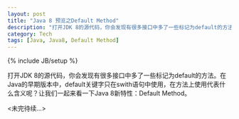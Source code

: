 ```yaml
---
layout: post
title: "Java 8 预览之Default Method"
description: "打开JDK 8的源代码，你会发现有很多接口中多了一些标记为default的方法。在Java的早期版本中，default关键字只在swith语句中使用，在方法上使用代表什么含义呢？让我们一起来看一下Java 8新特性：Default Method"
category: Tech
tags: [Java, Java8, Default Method]
---
```

{% include JB/setup %}

打开JDK 8的源代码，你会发现有很多接口中多了一些标记为default的方法。在Java的早期版本中，default关键字只在swith语句中使用，在方法上使用代表什么含义呢？让我们一起来看一下Java 8新特性：Default Method。

<未完待续...>

